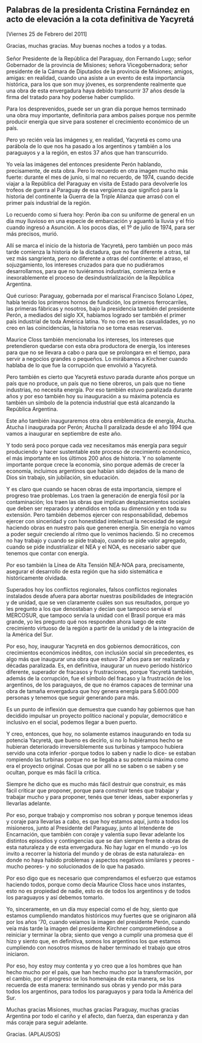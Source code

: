 Palabras de la presidenta Cristina Fernández en acto de elevación a la cota definitiva de Yacyretá
--------------------------------------------------------------------------------------------------

[Viernes 25 de Febrero del 2011]

Gracias, muchas gracias. Muy buenas noches a todos y a todas.\
\
 Señor Presidente de la República del Paraguay, don Fernando Lugo; señor
Gobernador de la provincia de Misiones; señora Vicegobernadora; señor
presidente de la Cámara de Diputados de la provincia de Misiones;
amigos, amigas: en realidad, cuando una asiste a un evento de esta
importancia histórica, para los que son muy jóvenes, es sorprendente
realmente que una obra de esta envergadura haya debido transcurrir 37
años desde la firma del tratado para hoy poderse haber cumplido.

Para los desprevenidos, puede ser un gran día porque hemos terminado una
obra muy importante, definitoria para ambos países porque nos permite
producir energía que sirve para sostener el crecimiento económico de un
país.

Pero yo recién veía las imágenes y, en realidad, Yacyretá es como una
parábola de lo que nos ha pasado a los argentinos y también a los
paraguayos y a la región, en estos 37 años que han transcurrido.

Yo veía las imágenes del entonces presidente Perón hablando,
precisamente, de esta obra. Pero lo recuerdo en otra imagen mucho más
fuerte: durante el mes de junio, si mal no recuerdo, de 1974, cuando
decide viajar a la República del Paraguay en visita de Estado para
devolverle los trofeos de guerra al Paraguay de esa vergüenza que
significó para la historia del continente la Guerra de la Triple Alianza
que arrasó con el primer país industrial de la región.

Lo recuerdo como si fuera hoy: Perón iba con su uniforme de general en
un día muy lluvioso en una especie de embarcación y aguantó la lluvia y
el frío cuando ingresó a Asunción. A los pocos días, el 1º de julio de
1974, para ser más precisos, murió.

Allí se marca el inicio de la historia de Yacyretá, pero también un poco
más tarde comienza la historia de la dictadura, que no fue diferente a
otras, tal vez más sangrienta, pero no diferente a otras del continente:
el atraso, el sojuzgamiento, los intereses cruzados para que no
pudiéramos desarrollarnos, para que no tuviéramos industrias, comienza
lenta e inexorablemente el proceso de desindustrialización de la
República Argentina.

Qué curioso: Paraguay, gobernada por el mariscal Francisco Solano López,
había tenido los primeros hornos de fundición, los primeros
ferrocarriles, las primeras fábricas y nosotros, bajo la presidencia
también del presidente Perón, a mediados del siglo XX, habíamos logrado
ser también el primer país industrial de toda América latina. Yo no creo
en las casualidades, yo no creo en las coincidencias, la historia no se
toma esas reservas.

Maurice Closs también mencionaba los intereses, los intereses que
pretendieron quedarse con esta obra productora de energía, los intereses
para que no se llevara a cabo o para que se prolongara en el tiempo,
para servir a negocios grandes o pequeños. Lo mirábamos a Kirchner
cuando hablaba de lo que fue la corrupción que envolvió a Yacyretá.

Pero también es cierto que Yacyretá estuvo parada durante años porque un
país que no produce, un país que no tiene obreros, un país que no tiene
industrias, no necesita energía. Por eso también estuvo paralizada
durante años y por eso también hoy su inauguración a su máxima potencia
es también un símbolo de la potencia industrial que está alcanzando la
República Argentina.

Este año también inauguraremos otra obra emblemática de energía, Atucha.
Atucha I inaugurada por Perón; Atucha II paralizada desde el año 1994
que vamos a inaugurar en septiembre de este año.

Y todo será poco porque cada vez necesitamos más energía para seguir
produciendo y hacer sustentable este proceso de crecimiento económico,
el más importante en los últimos 200 años de historia. Y no solamente
importante porque crece la economía, sino porque además de crecer la
economía, incluimos argentinos que habían sido dejados de la mano de
Dios sin trabajo, sin jubilación, sin educación.

Y es claro que cuando se hacen obras de esta importancia, siempre el
progreso trae problemas. Los traen la generación de energía fósil por la
contaminación; los traen las obras que implican desplazamientos sociales
que deben ser reparados y atendidos en toda su dimensión y en toda su
extensión. Pero también debemos ejercer con responsabilidad, debemos
ejercer con sinceridad y con honestidad intelectual la necesidad de
seguir haciendo obras en nuestro país que generen energía. Sin energía
no vamos a poder seguir creciendo al ritmo que lo venimos haciendo. Si
no crecemos no hay trabajo y cuando se pide trabajo, cuando se pide
valor agregado, cuando se pide industrializar el NEA y el NOA, es
necesario saber que tenemos que contar con energía.

Por eso también la Línea de Alta Tensión NEA-NOA para, precisamente,
asegurar el desarrollo de esta región que ha sido sistemática e
históricamente olvidada.

Superados hoy los conflictos regionales, falsos conflictos regionales
instalados desde afuera para abortar nuestras posibilidades de
integración y de unidad, que se ven claramente cuáles son sus
resultados, porque yo les pregunto a los que denostaban y decían que
tampoco servía el MERCOSUR, que tampoco servía la unidad con el Brasil
porque era más grande, yo les pregunto qué nos responden ahora luego de
este crecimiento virtuoso de la región a partir de la unidad y de la
integración de la América del Sur.

Por eso, hoy, inaugurar Yacyretá en dos gobiernos democráticos, con
crecimientos económicos inéditos, con inclusión social sin precedentes,
es algo más que inaugurar una obra que estuvo 37 años para ser realizada
y décadas paralizada. Es, en definitiva, inaugurar un nuevo período
histórico diferente, superador de fracasos y frustraciones, porque
Yacyretá también, además de la corrupción, fue el símbolo del fracaso y
la frustración de los argentinos, de los paraguayos, de que no éramos
capaces de terminar una obra de tamaña envergadura que hoy genera
energía para 5.600.000 personas y tenemos que seguir generando para más.

Es un punto de inflexión que demuestra que cuando hay gobiernos que han
decidido impulsar un proyecto político nacional y popular, democrático e
inclusivo en el social, podemos llegar a buen puerto.

Y creo, entonces, que hoy, no solamente estamos inaugurando en toda su
potencia Yacyretá, que bueno es decirlo, si no lo hubiéramos hecho se
hubieran deteriorado irreversiblemente sus turbinas y tampoco hubiera
servido una cota inferior -porque todos lo saben y nadie lo dice- se
estaban rompiendo las turbinas porque no se llegaba a su potencia máxima
como era el proyecto original. Cosas que por allí no se saben o se saben
y se ocultan, porque es más fácil la crítica.

Siempre he dicho que es mucho más fácil destruir que construir, es más
fácil criticar que proponer, porque para construir tenés que trabajar y
trabajar mucho y para proponer, tenés que tener ideas, saber exponerlas
y llevarlas adelante.

Por eso, porque trabajo y compromiso nos sobran y porque tenemos ideas y
coraje para llevarlas a cabo, es que hoy estamos aquí, junto a todos los
misioneros, junto al Presidente del Paraguay, junto al Intendente de
Encarnación, que también con coraje y valentía supo llevar adelante los
distintos episodios y contingencias que se dan siempre frente a obras de
esta naturaleza y de esta envergadura. No hay lugar en el mundo -yo los
invito a recorrer la historia del mundo y de obras de esta naturaleza-
en donde no haya habido problemas y aspectos negativos similares y
peores -mucho peores- y no solucionados de lo que ha pasado.

Por eso digo que es necesario que comprendamos el esfuerzo que estamos
haciendo todos, porque como decía Maurice Closs hace unos instantes,
esto no es propiedad de nadie, esto es de todos los argentinos y de
todos los paraguayos y así debemos tomarlo.

Yo, sinceramente, en un día muy especial como el de hoy, siento que
estamos cumpliendo mandatos históricos muy fuertes que se originaron
allá por los años '70, cuando veíamos la imagen del presidente Perón,
cuando veía más tarde la imagen del presidente Kirchner comprometiéndose
a reiniciar y terminar la obra; siento que vengo a cumplir una promesa
que él hizo y siento que, en definitiva, somos los argentinos los que
estamos cumpliendo con nosotros mismos de haber terminado el trabajo que
otros iniciaron.

Por eso, hoy estoy muy contenta y yo creo que a los hombres que han
hecho mucho por el país, que han hecho mucho por la transformación, por
el cambio, por el progreso se los homenajea de esta manera, se los
recuerda de esta manera: terminando sus obras y yendo por más para todos
los argentinos, para todos los paraguayos y para toda la América del
Sur.

Muchas gracias Misiones, muchas gracias Paraguay, muchas gracias
Argentina por todo el cariño y el afecto, dan fuerza, dan esperanza y
dan más coraje para seguir adelante.

Gracias. (APLAUSOS)
